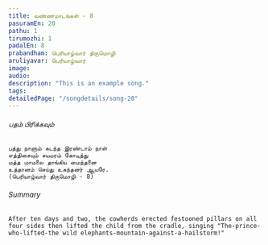 ```yaml
---
title: ​வண்ணமாடங்கள் - 8
pasuramEn: 20
pathu: 1
tirumozhi: 1
padalEn: 8
prabandham: பெரியாழ்வார் திருமொழி
aruliyavar: பெரியாழ்வார்
image: 
audio: 
description: "This is an example song."
tags: 
detailedPage: "/songdetails/song-20"
---
```



###### பதம் பிரிக்கவும்


	பத்து நாளும் கடந்த இரண்டாம் நாள்
	எத்திசையும் சயமரம் கோடித்து
	மத்த மாமலை தாங்கிய மைந்தனை
	உத்தானம் செய்து உகந்தனர் ஆயரே.
	(பெரியாழ்வார் திருமொழி - 8)
	

###### Summary


	After ten days and two, the cowherds erected festooned pillars on all four sides then lifted the child from the cradle, singing "The-prince-who-lifted-the wild elephants-mountain-against-a-hailstorm!"
	